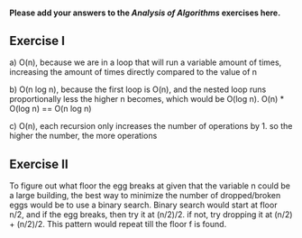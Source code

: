 #### Please add your answers to the ***Analysis of  Algorithms*** exercises here.

## Exercise I

a)
    O(n), because we are in a loop that will run a variable amount of times, increasing the amount of times directly compared to the value of n

b)
    <!-- O(n^2) because we have a loop inside of a loop -->
    <!-- O(n), because the n is the dominant part ? -->
    O(n log n), because the first loop is O(n), and the nested loop runs proportionally less the higher n becomes, which would be O(log n).
    O(n) * O(log n) == O(n log n)

c)
    <!-- O(n) I think, because everything inside the recursion is an O(1)? -->
    <!-- O(n^2) because there is recursion? -->
    O(n), each recursion only increases the number of operations by 1. so the higher the number, the more operations

## Exercise II

<!-- how are ever supposed to figure out f without more information given than just the height of building??? does f change with every building?? if this was realistic, wouldn't f be the same no matter the building height? 
^^^^^^^^^^^^^^^^ -->

To figure out what floor the egg breaks at given that the variable n could be a large building, the best way to minimize the number of dropped/broken eggs would be to use a binary search. Binary search would start at floor n/2, and if the egg breaks, then try it at (n/2)/2. if not, try dropping it at (n/2) + (n/2)/2. This pattern would repeat till the floor f is found.

